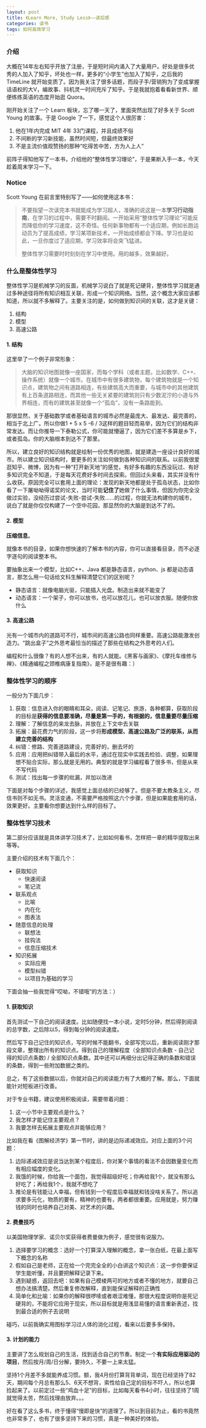 ```yaml
---
layout: post
title: 《Learn More, Study Less》——读后感
categories: 读书
tags: 如何高效学习
---
```


### 介绍

大概在14年左右知乎开放了注册，于是短时间内涌入了大量用户。好处是很多优秀的人加入了知乎，坏处也一样，更多的“小学生”也加入了知乎，之后我的 TimeLine 就开始变质了。因为我关注了很多话题，而段子手/营销狗为了变成掌握话语权的大V，编故事、抖机灵一时间充斥了知乎。于是我就抱着看看新世界、顺便练练英语的态度开始逛 Quora。

刚开始关注了一个 Learn 板块，忘了哪一天了，里面突然出现了好多关于 Scott Young 的故事。于是 Google 了一下，感觉这个人很厉害：

1. 他在1年内完成 MIT 4年 33门课程，并且成绩不俗
2. 不间断的学习新技能，虽然时间短，但最终效果好
3. 不是主流价值观赞扬的那种“吃得苦中苦，方为人上人”

前阵子得知他写了一本书，介绍他的“整体性学习理论”，于是果断入手一本，今天趁着周末学习一下。

### **Notice**

Scott Young 在前言里特别写了——如何使用这本书：

> 不要指望一次读完本书就能成为学习超人，准确的说这是一本**学习行动指南**，在学习的过程中，需要不时翻阅。一开始采用“整体性学习理论”可能反而降低你的学习速度，这不奇怪。任何新事物都有一个适应期，例如长跑运动员为了提高成绩，学习某项新技术，一开始成绩都会下降。学习也是如此，一旦你度过了适应期，学习效率将会突飞猛进。
>  
> 整体性学习需要时时刻刻在学习中使用。用的越多，效果越好。

### 什么是整体性学习

整体性学习是机械学习的反面，机械学习说白了就是死记硬背，整体性学习就是通过多种途径将所有知识相互关联，形成一个知识网络。当然，这个概念大家应该都知道，所以就不多解释了。主要关注的是，如何做到知识间的关联，这才是关键：

1. 结构
2. 模型
3. 高速公路

#### 1. 结构

这里举了一个例子非常形象：

> 大脑的知识地图就像一座国家，而每个学科（或者主题，比如数学、C++、操作系统）就像一个城市。在城市中有很多建筑物，每个建筑物就是一个知识点，建筑物之间有道路相连，有些建筑高大而重要，与城市中的其他建筑有上百条道路相连，而其他一些无关紧要的建筑则只有少数泥泞的小道与外界相连，而有的建筑甚至就像一个“孤岛”，没有一条路能到。

 那很显然，关于基础数学或者基础语言的城市必然是最庞大、最发达、最完善的，相当于北上广。所以你做1 + 5 x 5 -6 / 3这样的题目轻而易举，因为它们的结构非常发达。而让你推导一下泰勒公式，你可能就懵逼了，因为它们差不多算是乡下，或者孤岛。你的大脑根本到达不了那里。

所以，建立良好的知识结构就是绘制一份优秀的地图，就是建造一座设计良好的城市。所以建立知识结构时，要更多的关注如何做到各种知识间的联系。以前我很爱逛知乎、微博，因为有一种“打开新天地”的感觉，有好多有趣的东西没玩过、有好多知识完全不知道，于是每天花费好多时间去探索。但回过头来看，其实并没有什么收获。原因完全可以套用上面的理论：发现的新天地都是处于孤岛状态，比如你看了一下屠呦呦得诺奖的论文，当时可能**记住了**她做了什么事情，但因为你完全没做过实验，没经历过尝试-失败-尝试-失败……的过程，你就无法构建你的城市，说白了就是你仅仅构建了一个空中花园，那显然你的大脑是到达不了的。

#### 2. 模型

**压缩信息**。

就像本书的目录，如果你想快速的了解本书的内容，你可以直接看目录，而不必逐字逐句的阅读整本书。

要抽象出来一个模型，比如C++、Java 都是静态语言，python、js 都是动态语言，那怎么用一句话给文科生解释清楚它们的区别呢？

* 静态语言：就像电脑光驱，只能插入光盘。制造出来就不能变了
* 动态语言：一个架子，你可以放书，也可以放花儿，也可以放衣服。随便你放什么

#### 3. 高速公路

光有一个城市内的道路可不行，城市间的高速公路也同样重要。高速公路能激发创造力。“跳出盒子”之外思考最恰当的描述了那些在结构之外思考的人们。

编程和什么很像？有的人想不出来，有的人就能。《黑客与画家》、《摩托车维修与禅》、《精通编程之颈椎病康复指南》，是不是很有趣：）

### 整体性学习的顺序

一般分为下面几步：

1. 获取：信息进入你的眼睛和耳朵，阅读、记笔记、旅游，各种都算，获取阶段的目标是**获得的信息要准确，尽量是第一手的，有根据的，信息量要尽量压缩**
2. 理解：了解信息的来龙去脉，并放在上下文中去关联
3. 拓展：最花费力气的阶段，这一步将**形成模型、高速公路及广泛的联系，从而建立完善的结构**
4. 纠错：修路、完善道路建设，完善好的，删去坏的
5. 应用：应用把纠错带入最后的水平，通过在现实中实践去检验、调整，如果理想不贴合实际，那么就是无用的。典型的就是学习编程看了很多书，但是从来不写代码
6. 测试：找出每一步骤的纰漏，并加以改进

下面是对每个步骤的详述，我感觉上面总结的已经够了。但是不要太教条主义，尽信书则不如无书。灵活变通，不需要严格按照这六个步骤，但是如果能套用的话，效果更好。主要看你想要达到什么样的目标了。

### 整体性学习技术

第二部分应该就是具体讲学习技术了，比如如何看书，怎样把一章的精华提取出来等等。

主要介绍的技术有下面几个：

* 获取知识
	* 快速阅读
	* 笔记流
* 联系观点
	* 比喻
	* 内在化
	* 图表法
* 随意信息的处理
	* 联想法
	* 挂钩法
	* 信息压缩技术
* 知识拓展
	* 实际应用
	* 模型纠错
	* 以项目为基础的学习

下面会抽一些我觉得“哎呦，不错哦”的方法：）

#### 1. 获取知识

首先测试一下自己的阅读速度。比如随便找一本小说，定时5分钟，然后得到阅读的总字数，之后除以5，得到每分钟的阅读速度。

然后写下自己记住的知识点，写的时候不能翻书，全部写完以后，重新阅读刚才那段文章，整理出所有的知识点。得到自己的理解程度（全部知识点条数 - 自己记得的知识点条数) / 全部知识点条数。其中还可以再细分出记得正确的条数和错误的条数，得到一些附加数据之类的。

总之，有了这些数据以后，你就对自己的阅读能力有了大概的了解。那么，下面就能针对短板进行改善。

对于专业书籍，建议使用积极阅读，需要带着问题：

1. 这一小节中主要观点是什么？
2. 我怎样才能记住主要观点？
3. 我要怎样去拓展主要观点并能够应用？

比如我在看《图解经济学》第一节时，讲的是边际递减效应。对应上面的3个问题：

1. 边际递减效应是说当达到某个程度后，你对某个事情的看法不会因数量变化而有相应幅度的变化。
2. 我饿的时候，你给我一个面包，我觉得超级好吃；你再给我1个，就没有那么好吃了；再给我1个，我就不想吃了
3. 推论是有钱能让人幸福，但有钱到一个程度后幸福就和钱没啥关系了。所以追求要多元化，物质的要有，精神的也要有，两者都很重要。应用就是，努力赚钱的同时也培养自己对美、对艺术的兴趣。

#### 2. 费曼技巧

以美国物理学家、诺贝尔奖获得者费曼做为例子，感觉很有说服力。

1. 选择要学习的概念：选好一个打算深入理解的概念，拿一张白纸，在最上面写下概念的名称
2. 假如自己是老师，正在给一个完完全全的小白讲这个知识点：这一步你要保证学生能听懂，并且要把解释记录下来。
3. 遇到疑惑，返回去吧：如果有自己模棱两可的地方或者不懂的地方，就要自己想办法搞清楚。然后重复修改解释，直到能保证解释的正确性
4. 简单化和比喻：如果你的解释很啰嗦或者艰涩难懂，那很大程度说明你是死记硬背的，不能将它应用于现实，所以目标就是用浅显易懂的语言重新表述，找到最合适的例子去说明

碰巧，以前我确实用图标学习过人体的消化过程，看来以后要多多保持。

#### 3. 计划的能力

主要讲了怎么规划自己的生活，找到适合自己的节奏。制定一个**有实际应用驱动的项目**，然后按月/周/日分解，要持久，不要一上来太猛。

坚持1个月差不多就能养成习惯。额，我4月份打算背背单词，现在已经坚持了82天，期间每个月总有那么5、6天不想背，索性给自己定的目标不吓人，所以也算捡起来了。以前定过一些“鸡血十足”的目标，比如每天看书4小时，往往坚持了1周就觉得太苦，然后找理由放弃。。。

好在看了这么多书，终于懂得“慢即是快”的道理了。所以到目前为止，看的书竟然也非常多了，也有了很多坚持下来的习惯，真是一种美好的体验。


